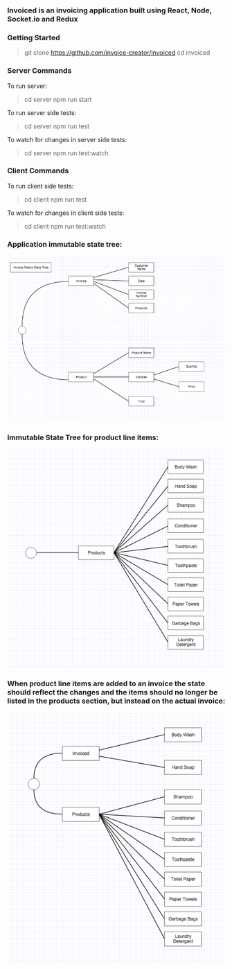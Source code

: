 ### Invoiced is an invoicing application built using React, Node, Socket.io and Redux ###

### Getting Started ###

> git clone https://github.com/invoice-creator/invoiced
> cd invoiced

### Server Commands ###

To run server:

> cd server
> npm run start

To run server side tests:

> cd server
> npm run test

To watch for changes in server side tests:

> cd server 
> npm run test:watch

### Client Commands ###

To run client side tests:

> cd client
> npm run test

To watch for changes in client side tests:

> cd client 
> npm run test:watch

### Application immutable state tree: ###

![alt tag](assets/invoice-redux-state-tree.png)

### Immutable State Tree for product line items: ###

![alt tag](assets/product-line-items.png)

### When product line items are added to an invoice the state should reflect the changes and the items should no longer be listed in the products section, but instead on the actual invoice: ###

![alt tag](assets/invoiced-products.png)